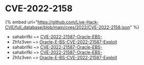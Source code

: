 # CVE-2022-2158
{% embed url="https://github.com/Live-Hack-CVE/full_database/blob/main/cves/2022/CVE-2022-2158.json" %}

* sahabrifki ~> [CVE-2022-21587-Oracle-EBS-](https://www.alice-snow.ru/2022/database/cve-2022-2158/cve-2022-21587-oracle-ebs--sahabrifki)
* Zh1z3ven ~> [Oracle-E-BS-CVE-2022-21587-Exploit](https://www.alice-snow.ru/2022/database/cve-2022-2158/oracle-e-bs-cve-2022-21587-exploit-zh1z3ven)
* sahabrifki ~> [CVE-2022-21587-Oracle-EBS-](https://www.alice-snow.ru/2022/database/cve-2022-2158/cve-2022-21587-oracle-ebs--sahabrifki)
* sahabrifki ~> [CVE-2022-21587-Oracle-EBS-](https://www.alice-snow.ru/2022/database/cve-2022-2158/cve-2022-21587-oracle-ebs--sahabrifki)
* Zh1z3ven ~> [Oracle-E-BS-CVE-2022-21587-Exploit](https://www.alice-snow.ru/2022/database/cve-2022-2158/oracle-e-bs-cve-2022-21587-exploit-zh1z3ven)
